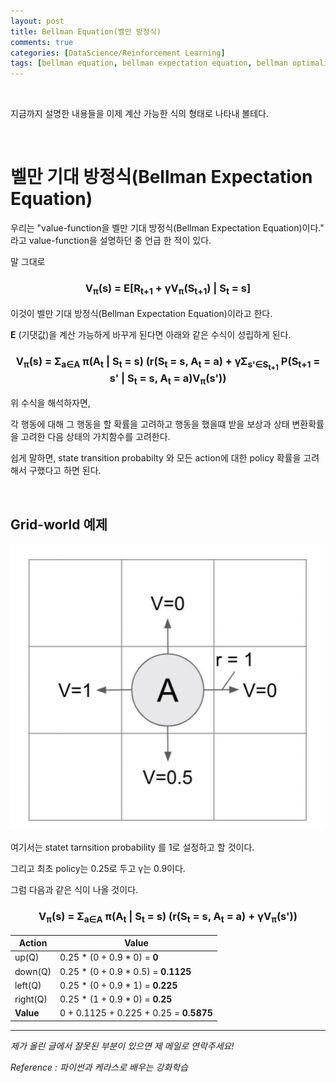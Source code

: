 ```yaml
---
layout: post
title: Bellman Equation(벨만 방정식)
comments: true
categories: [DataScience/Reinforcement Learning]
tags: [bellman equation, bellman expectation equation, bellman optimality equation, 벨만 방정식, 벨만 기대방정식, 벨만 최적방정식, Reinforcement Learning, 강화학습, rl]
---
```


<br/>

지금까지 설명한 내용들을 이제 계산 가능한 식의 형태로 나타내 볼테다.

<br/>

# 벨만 기대 방정식(Bellman Expectation Equation)

우리는 "value-function을 벨만 기대 방정식(Bellman Expectation Equation)이다." 라고 value-function을 설명하던 중 언급 한 적이 있다.

말 그대로

### <center>V<sub>π</sub>(s) = E[R<sub>t+1</sub> + γV<sub>π</sub>(S<sub>t+1</sub>) | S<sub>t</sub> = s]</center>

이것이 벨만 기대 방정식(Bellman Expectation Equation)이라고 한다.

**E** (기댓값)을 계산 가능하게 바꾸게 된다면 아래와 같은 수식이 성립하게 된다.

### <center>V<sub>π</sub>(s) = Σ<sub>a∈A</sub> π(A<sub>t</sub> | S<sub>t</sub> = s) (r(S<sub>t</sub> = s, A<sub>t</sub> = a) + γΣ<sub>s'∈S<sub>t+1</sub></sub> P(S<sub>t+1</sub> = s' | S<sub>t</sub> = s, A<sub>t</sub> = a)V<sub>π</sub>(s'))</center>

위 수식을 해석하자면,

각 행동에 대해 그 행동을 할 확률을 고려하고 행동을 했을떄 받을 보상과 상태 변환확률을 고려한 다음 상태의 가치함수를 고려한다.

쉽게 말하면, state transition probabilty 와 모든 action에 대한 policy 확률을 고려해서 구했다고 하면 된다.

<br/>

## Grid-world 예제

![2021-10-16-rlpost5-01.png](https://github.com/aLVINlEE9/aLVINlEE9.github.io/blob/master/assets/img/DS-Reinforcement%20Learning/2021-10-16-rlpost5-01.png?raw=true)

여기서는 statet tarnsition probability 를 1로 설정하고 할 것이다.

그리고 최초 policy는 0.25로 두고 γ는 0.9이다.

그럼 다음과 같은 식이 나올 것이다.

### <center>V<sub>π</sub>(s) = Σ<sub>a∈A</sub> π(A<sub>t</sub> | S<sub>t</sub> = s) (r(S<sub>t</sub> = s, A<sub>t</sub> = a) + γV<sub>π</sub>(s'))</center>

| Action    | Value                                  |
| --------- | -------------------------------------- |
| up(Q)     | 0.25 * (0 + 0.9 * 0) = **0**           |
| down(Q)   | 0.25 * (0 + 0.9 * 0.5) = **0.1125**    |
| left(Q)   | 0.25 * (0 + 0.9 * 1) = **0.225**       |
| right(Q)  | 0.25 * (1 + 0.9 * 0) = **0.25**        |
| **Value** | 0 + 0.1125 + 0.225 + 0.25 = **0.5875** |



------

*제가 올린 글에서 잘못된 부분이 있으면 제 메일로 연락주세요!*

*Reference : 파이썬과 케라스로 배우는 강화학습*

